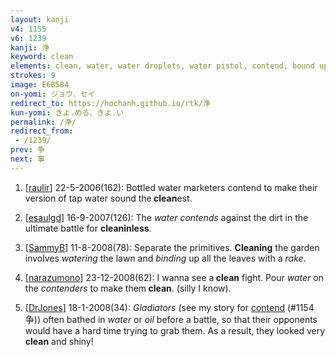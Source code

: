 ```yaml
---
layout: kanji
v4: 1155
v6: 1239
kanji: 浄
keyword: clean
elements: clean, water, water droplets, water pistol, contend, bound up, rake
strokes: 9
image: E6B584
on-yomi: ジョウ、セイ
redirect_to: https://hochanh.github.io/rtk/浄
kun-yomi: きよ.める、きよ.い
permalink: /浄/
redirect_from:
 - /1239/
prev: 争
next: 事
---
```


1) [<a href="http://kanji.koohii.com/profile/raulir">raulir</a>] 22-5-2006(162): Bottled water marketers contend to make their version of tap water sound the<strong> clean</strong>est.

2) [<a href="http://kanji.koohii.com/profile/esaulgd">esaulgd</a>] 16-9-2007(126): The <em>water</em> <em>contends</em> against the dirt in the ultimate battle for <strong>cleaninless</strong>.

3) [<a href="http://kanji.koohii.com/profile/SammyB">SammyB</a>] 11-8-2008(78): Separate the primitives. <strong>Cleaning</strong> the garden involves <em>watering</em> the lawn and <em>binding</em> up all the leaves with a <em>rake</em>.

4) [<a href="http://kanji.koohii.com/profile/narazumono">narazumono</a>] 23-12-2008(62): I wanna see a<strong> clean</strong> fight. Pour <em>water</em> on the <em>contenders</em> to make them<strong> clean</strong>. (silly I know).

5) [<a href="http://kanji.koohii.com/profile/DrJones">DrJones</a>] 18-1-2008(34): <em>Gladiators</em> (see my story for <a href="../v4/1154.html">contend</a> (#1154 争)) often bathed in <em>water</em> or <em>oil</em> before a battle, so that their opponents would have a hard time trying to grab them. As a result, they looked very <strong>clean</strong> and shiny!

